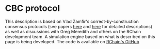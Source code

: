 # CBC protocol

This description is based on Vlad Zamfir's correct-by-construction consensus protocols (see papers [here](https://github.com/ethereum/research/blob/master/papers/cbc-consensus/AbstractCBC.pdf) and [here](https://github.com/ethereum/research/blob/master/papers/CasperTFG/CasperTFG.pdf) for detailed descriptions) as well as discussions with Greg Meredith and others on the RChain development team. A simulation engine based on what is described on this page is being developed. The code is available on [RChain's GitHub](https://github.com/rchain/Casper-Proof-of-Stake/tree/simulation-dev/simulation).
